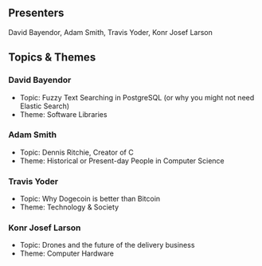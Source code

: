 ## Presenters

David Bayendor, Adam Smith, Travis Yoder, Konr Josef Larson

## Topics & Themes

### David Bayendor

* Topic: Fuzzy Text Searching in PostgreSQL (or why you might not need Elastic Search)
* Theme: Software Libraries

### Adam Smith

* Topic: Dennis Ritchie, Creator of C
* Theme: Historical or Present-day People in Computer Science

### Travis Yoder

* Topic: Why Dogecoin is better than Bitcoin
* Theme: Technology & Society

### Konr Josef Larson

* Topic: Drones and the future of the delivery business
* Theme: Computer Hardware
